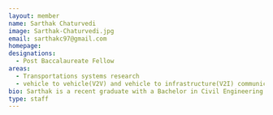```yaml
---
layout: member
name: Sarthak Chaturvedi
image: Sarthak-Chaturvedi.jpg
email: sarthakc97@gmail.com
homepage: 
designations: 
  - Post Baccalaureate Fellow
areas:
  - Transportations systems research
  - vehicle to vehicle(V2V) and vehicle to infrastructure(V2I) communication
bio: Sarthak is a recent graduate with a Bachelor in Civil Engineering from the National Institute of Technology Karnataka(NIT-K) Surathkal. His research interests are in the field of Connected Vehicle Theory and understanding how vehicle to vehicle(V2V) and vehicle to infrastructure(V2I) communication technologies could be leveraged to coordinate mobility or traffic flow. 
type: staff
---
```


